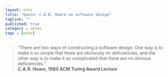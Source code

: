 ```yaml
---
layout: note
title: "Quote: C.A.R. Hoare on software design"
tagline: ""
published: true
category : notes
tags : [note]
---
```


> “There are two ways of constructing a software design: One way is to make it
> so simple that there are obviously no deficiencies, and the other way is to
> make it so complicated that there are no obvious deficiencies.”
> <br>__C.A.R. Hoare, 1980 ACM Turing Award Lecture__
